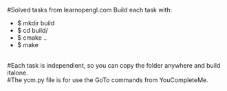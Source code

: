 #Solved tasks from learnopengl.com
<md-divider></md-divider>
Build each task with:
<ul>
  <li>$ mkdir build</li>
  <li>$ cd build/</li>
  <li>$ cmake ..</li>
  <li>$ make</li>
</ul>
<br>#Each task is independient, so you can copy the folder anywhere and build italone.
<br>#The ycm.py file is for use the GoTo commands from YouCompleteMe.
